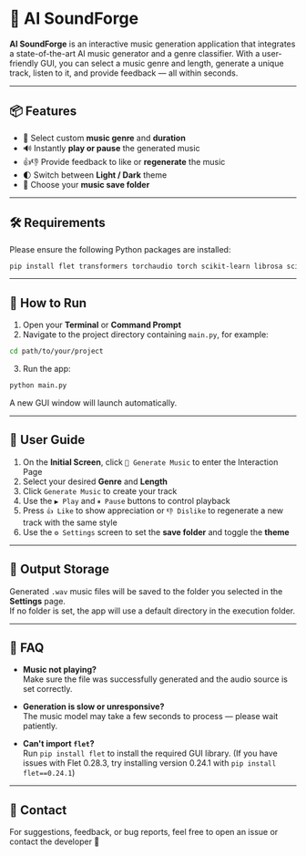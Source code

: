 
# 🎵 AI SoundForge

**AI SoundForge** is an interactive music generation application that integrates a state-of-the-art AI music generator and a genre classifier. With a user-friendly GUI, you can select a music genre and length, generate a unique track, listen to it, and provide feedback — all within seconds.

---

## 📦 Features

- 🎼 Select custom **music genre** and **duration**
- 🔊 Instantly **play or pause** the generated music
- 👍👎 Provide feedback to like or **regenerate** the music
- 🌓 Switch between **Light / Dark** theme
- 📁 Choose your **music save folder**

---

## 🛠️ Requirements

Please ensure the following Python packages are installed:

```bash
pip install flet transformers torchaudio torch scikit-learn librosa scipy soundfile
```

---

## 🚀 How to Run

1. Open your **Terminal** or **Command Prompt**
2. Navigate to the project directory containing `main.py`, for example:

```bash
cd path/to/your/project
```

3. Run the app:

```bash
python main.py
```

A new GUI window will launch automatically.

---

## 🧭 User Guide

1. On the **Initial Screen**, click `🎼 Generate Music` to enter the Interaction Page
2. Select your desired **Genre** and **Length**
3. Click `Generate Music` to create your track
4. Use the `▶️ Play` and `⏸ Pause` buttons to control playback
5. Press `👍 Like` to show appreciation or `👎 Dislike` to regenerate a new track with the same style
6. Use the `⚙️ Settings` screen to set the **save folder** and toggle the **theme**

---

## 📂 Output Storage

Generated `.wav` music files will be saved to the folder you selected in the **Settings** page.  
If no folder is set, the app will use a default directory in the execution folder.

---

## 🙋 FAQ

- **Music not playing?**  
  Make sure the file was successfully generated and the audio source is set correctly.

- **Generation is slow or unresponsive?**  
  The music model may take a few seconds to process — please wait patiently.

- **Can't import `flet`?**  
  Run `pip install flet` to install the required GUI library.
  (If you have issues with Flet 0.28.3, try installing version 0.24.1 with `pip install flet==0.24.1`)
  
---

## 📧 Contact

For suggestions, feedback, or bug reports, feel free to open an issue or contact the developer 🙌
